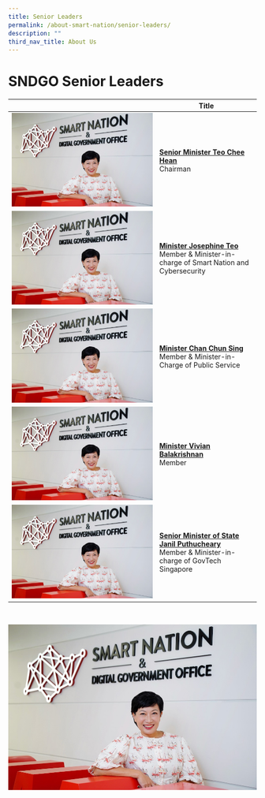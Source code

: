 ```yaml
---
title: Senior Leaders
permalink: /about-smart-nation/senior-leaders/
description: ""
third_nav_title: About Us
---
```

# SNDGO Senior Leaders

|  | **Title** |
| -------- | -------- |
| ![Alt text for image on Isomer site](/images/abt-smart-nation/WXsndgo.jpg)     | [**Senior Minister Teo Chee Hean**](https://www.pmo.gov.sg/cabinet/mr-teo-chee-hean)<br>Chairman     |
| ![Alt text for image on Isomer site](/images/abt-smart-nation/WXsndgo.jpg)     | [**Minister Josephine Teo**](https://www.pmo.gov.sg/cabinet/mrs-josephine-teo)<br>Member & Minister-in-charge of Smart Nation and Cybersecurity     |
| ![Alt text for image on Isomer site](/images/abt-smart-nation/WXsndgo.jpg)    | [**Minister Chan Chun Sing**](https://www.pmo.gov.sg/cabinet/mr-chan-chun-sing)<br>Member & Minister-in-Charge of Public Service     |
| ![Alt text for image on Isomer site](/images/abt-smart-nation/WXsndgo.jpg)     | [**Minister Vivian Balakrishnan**](https://www.pmo.gov.sg/cabinet/dr-vivian-balakrishnan)<br>Member     |
| ![Alt text for image on Isomer site](/images/abt-smart-nation/WXsndgo.jpg)     | [**Senior Minister of State Janil Puthucheary**](https://www.parliament.gov.sg/mps/list-of-current-mps/mp/details/janil-puthucheary)<br>Member & Minister-in-charge of GovTech Singapore     |

<br>

![](/images/abt-smart-nation/WXsndgo.jpg)